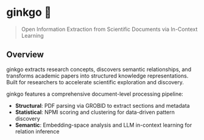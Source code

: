 # ginkgo 🌱

> Open Information Extraction from Scientific Documents via In-Context Learning

## Overview

ginkgo extracts research concepts, discovers semantic relationships, and transforms academic papers into structured knowledge representations. Built for researchers to accelerate scientific exploration and discovery.

ginkgo features a comprehensive document-level processing pipeline:
- **Structural**: PDF parsing via GROBID to extract sections and metadata
- **Statistical**: NPMI scoring and clustering for data-driven pattern discovery
- **Semantic**: Embedding-space analysis and LLM in-context learning for relation inference